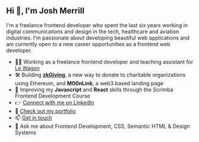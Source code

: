 <h2>Hi 👋, I'm Josh Merrill</h2>
<p>I'm a freelance frontend developer who spent the last six years working in digital communications and design in the tech, healthcare and aviation industries. I'm passionate about developing beautiful web applications and am currently open to a new career opportunities as a frontend web developer.</p> 

- 👨‍💻 Working as a freelance frontend developer and teaching assistant for [Le Wagon](https://www.lewagon.com/)
- 🛠 Building [**zkGiving**](https://zkgiving.org/), a new way to donate to charitable organizations using Ethereum, and **M00nLink**, a web3 based landing page
- 🌱 Improving my **Javascript** and **React** skills through the Scrimba Frontend Development Course
- 👉 [Connect with me on LinkedIn](https://linkedin.com/in/joshmmerrill)
- 🎨 [Check out my portfolio](https://www.josh-merrill.com)
- 📫 [Get in touch](mailto:joshmmerrill@outlook.com)
- 💬 Ask me about Frontend Development, CSS, Semantic HTML & Design Systems

